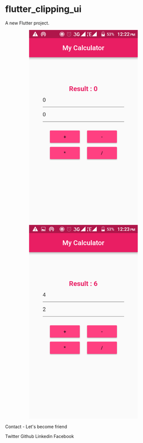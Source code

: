 # flutter_clipping_ui

A new Flutter project.

<p align="center">
  <img src="https://github.com/Wizpna/my_calculator/blob/master/Screenshot_20181230-122243.png" width="350" title="Screenshot">
  <img src="https://github.com/Wizpna/my_calculator/blob/master/Screenshot_20181230-122320.png" width="350" alt="accessibility text">
</p>

Contact - Let's become friend

Twitter
Github
Linkedin
Facebook
